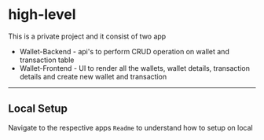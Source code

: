 # high-level
This is a private project and it consist of two app
* Wallet-Backend - api's to perform CRUD operation on wallet and transaction table
* Wallet-Frontend - UI to render all the wallets, wallet details, transaction details and create new wallet and transaction

---
## Local Setup
Navigate to the respective apps `Readme` to understand how to setup on local
